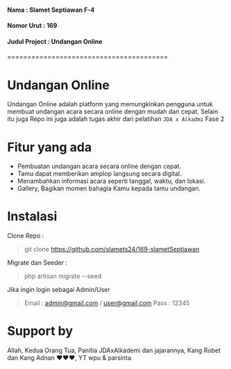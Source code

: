 #### Nama : Slamet Septiawan F-4
#### Nomor Urut : 169
#### Judul Project : Undangan Online

========================================

# Undangan Online
Undangan Online adalah platform yang memungkinkan pengguna untuk membuat undangan acara secara online dengan mudah dan cepat. Selain itu juga Repo ini juga adalah tugas akhir dari pelatihan `JDA x Alkadmi` Fase 2

# Fitur yang ada
- Pembuatan undangan acara secara online dengan cepat.
- Tamu dapat memberikan amplop langsung secara digital.
- Menambahkan informasi acara seperti tanggal, waktu, dan lokasi.
- Gallery, Bagikan momen bahagia Kamu kepada tamu undangan.


# Instalasi
Clone Repo :
> git clone https://github.com/slamets24/169-slametSeptiawan

Migrate dan Seeder :
> php artisan migrate --seed

Jika ingin login sebagai Admin/User
> Email : admin@gmail.com / user@gmail.com
> Pass : 12345


# Support by
Allah, Kedua Orang Tua, Panitia JDAxAlkademi dan jajarannya, Kang Robet dan Kang Adnan ❤️❤️❤️, YT wpu & parsinta  

